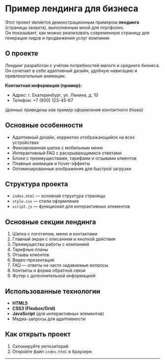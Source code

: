 # Пример лендинга для бизнеса

Этот проект является демонстрационным примером **лендинга** (страницы захвата), выполненным мной для портфолио.  
Он показывает, как можно реализовать современную страницу для генерации лидов и продвижения услуг компании.

## О проекте

Лендинг разработан с учётом потребностей малого и среднего бизнеса.  
Он сочетает в себе адаптивный дизайн, удобную навигацию и привлекательные анимации.

**Контактная информация (пример):**
- Адрес: г. Екатеринбург, ул. Ленина, д. 10 
- Телефон: +7 (900) 123-45-67  

*(данные приведены как пример оформления контактного блока)*

## Основные особенности

- Адаптивный дизайн, корректно отображающийся на всех устройствах  
- Фиксированная шапка с мобильным меню  
- Интерактивный FAQ с раскрывающимися ответами  
- Блоки с преимуществами, тарифами и отзывами клиентов  
- Плавные анимации и hover-эффекты  
- Оптимизированные изображения для быстрой загрузки  

## Структура проекта

- `index.html` — основная структура страницы  
- `style.css` — стили оформления  
- `script.js` — функционал для интерактивных элементов  

## Основные секции лендинга

1. Шапка с логотипом, меню и контактами  
2. Главный экран с описанием и кнопкой действия  
3. Преимущества работы с компанией  
4. Тарифные планы  
5. Отзывы клиентов  
6. Видео-презентация  
7. FAQ — ответы на часто задаваемые вопросы  
8. Контакты и форма обратной связи  
9. Футер с дополнительной информацией  

## Использованные технологии

- **HTML5**  
- **CSS3 (Flexbox/Grid)**  
- **JavaScript** (для интерактивных элементов)  
- Медиа-запросы для адаптивности  

## Как открыть проект

1. Склонируйте репозиторий  
2. Откройте файл `index.html` в браузере  

---
